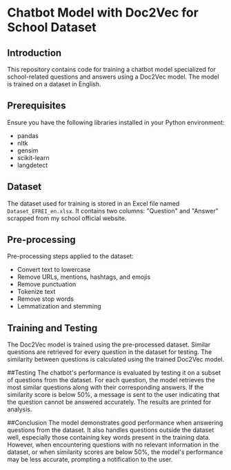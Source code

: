 # Chatbot Model with Doc2Vec for School Dataset

## Introduction

This repository contains code for training a chatbot model specialized for school-related questions and answers using a Doc2Vec model. The model is trained on a dataset in English.

## Prerequisites

Ensure you have the following libraries installed in your Python environment:
- pandas
- nltk
- gensim
- scikit-learn
- langdetect

## Dataset

The dataset used for training is stored in an Excel file named `Dataset_EFREI_en.xlsx`. It contains two columns: "Question" and "Answer" scrapped from my school official website.

## Pre-processing

Pre-processing steps applied to the dataset:
- Convert text to lowercase
- Remove URLs, mentions, hashtags, and emojis
- Remove punctuation
- Tokenize text
- Remove stop words
- Lemmatization and stemming

## Training and Testing

The Doc2Vec model is trained using the pre-processed dataset. Similar questions are retrieved for every question in the dataset for testing. 
The similarity between questions is calculated using the trained Doc2Vec model.

##Testing
The chatbot's performance is evaluated by testing it on a subset of questions from the dataset. For each question, the model retrieves the most similar questions along with their corresponding answers. If the similarity score is below 50%, a message is sent to the user indicating that the question cannot be answered accurately. The results are printed for analysis.

##Conclusion
The model demonstrates good performance when answering questions from the dataset. It also handles questions outside the dataset well, especially those containing key words present in the training data. However, when encountering questions with no relevant information in the dataset, or when similarity scores are below 50%, the model's performance may be less accurate, prompting a notification to the user.

